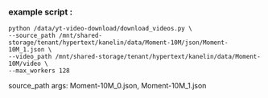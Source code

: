 ### example script : 
```
python /data/yt-video-download/download_videos.py \
--source_path /mnt/shared-storage/tenant/hypertext/kanelin/data/Moment-10M/json/Moment-10M_1.json \
--video_path /mnt/shared-storage/tenant/hypertext/kanelin/data/Moment-10M/video \
--max_workers 128
```

source_path args: Moment-10M_0.json, Moment-10M_1.json
